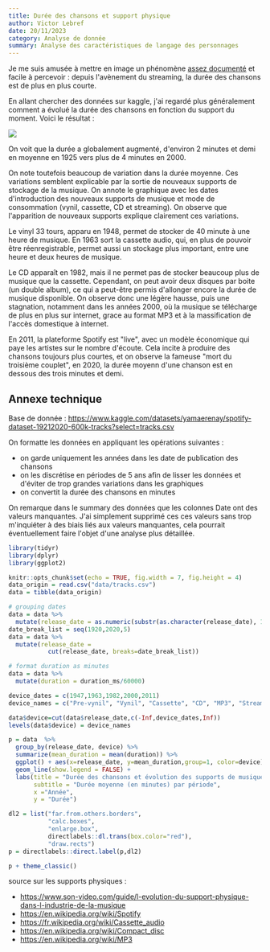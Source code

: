 ```yaml
---
title: Durée des chansons et support physique
author: Victor Lebref
date: 20/11/2023
category: Analyse de donnée
summary: Analyse des caractéristiques de langage des personnages
---
```


Je me suis amusée à mettre en image un phénomène [assez documenté](https://www.washingtonpost.com/entertainment/interactive/2024/shorter-songs-again/) et facile à percevoir : depuis l'avènement du streaming, la durée des chansons est de plus en plus courte. 

En allant chercher des données sur kaggle, j'ai regardé plus généralement comment a évolué la durée des chansons en fonction du support du moment. Voici le résultat :

![]({attach}media/g130.png)

On voit que la durée a globalement augmenté, d'environ 2 minutes et demi en moyenne en 1925 vers plus de 4 minutes en 2000.

On note toutefois beaucoup de variation dans la durée moyenne. Ces variations semblent explicable par la sortie de nouveaux supports de stockage de la musique. On annote le graphique avec les dates d'introduction des nouveaux supports de musique et mode de consommation (vynil, cassette, CD et streaming). On observe que l'apparition de nouveaux supports explique clairement ces variations. 

Le vinyl 33 tours, apparu en 1948, permet de stocker de 40 minute à une heure de musique. 
En 1963 sort la cassette audio, qui, en plus de pouvoir être réenregistrable, permet aussi un stockage plus important, entre une heure et deux heures de musique. 

Le CD apparaît en 1982, mais il ne permet pas de stocker beaucoup plus de musique que la cassette. Cependant, on peut avoir deux disques par boite (un double album), ce qui a peut-être permis d'allonger encore la durée de musique disponible. On observe donc une légère hausse, puis une stagnation, notamment dans les années 2000, où la musique se télécharge de plus en plus sur internet, grace au format MP3 et à la massification de l'accès domestique à internet. 

En 2011, la plateforme Spotify est "live", avec un modèle économique qui paye les artistes sur le nombre d'écoute. Cela incite à produire des chansons toujours plus courtes, et on observe la fameuse "mort du troisième couplet", en 2020, la durée moyenn d'une chanson est en dessous des trois minutes et demi.

## Annexe technique

Base de donnée :
<https://www.kaggle.com/datasets/yamaerenay/spotify-dataset-19212020-600k-tracks?select=tracks.csv>

On formatte les données en appliquant les opérations suivantes :

-   on garde uniquement les années dans les date de publication des     chansons
-   on les discrétise en périodes de 5 ans afin de lisser les données et     d'éviter de trop grandes variations dans les graphiques
-   on convertit la durée des chansons en minutes

On remarque dans le summary des données que les colonnes Date ont des valeurs manquantes. J'ai simplement supprimé ces ces valeurs sans trop m'inquiéter à des biais liés aux valeurs manquantes, cela pourrait éventuellement faire l'objet d'une analyse plus détaillée.

``` r
library(tidyr)
library(dplyr)
library(ggplot2)

knitr::opts_chunk$set(echo = TRUE, fig.width = 7, fig.height = 4)
data_origin = read.csv("data/tracks.csv")
data = tibble(data_origin)

# grouping dates
data = data %>% 
  mutate(release_date = as.numeric(substr(as.character(release_date), 1, 4)))
date_break_list = seq(1920,2020,5)
data = data %>%
  mutate(release_date =
           cut(release_date, breaks=date_break_list))

# format duration as minutes
data = data %>% 
  mutate(duration = duration_ms/60000)

device_dates = c(1947,1963,1982,2000,2011)
device_names = c("Pre-vynil", "Vynil", "Cassette", "CD", "MP3", "Streaming")

data$device=cut(data$release_date,c(-Inf,device_dates,Inf))
levels(data$device) = device_names

p = data  %>% 
  group_by(release_date, device) %>% 
  summarize(mean_duration = mean(duration)) %>% 
  ggplot() + aes(x=release_date, y=mean_duration,group=1, color=device) +
  geom_line(show.legend = FALSE) +
  labs(title = "Durée des chansons et évolution des supports de musique",
       subtitle = "Durée moyenne (en minutes) par période",
       x ="Année",
       y = "Durée") 

dl2 = list("far.from.others.borders",
           "calc.boxes", 
           "enlarge.box",
           directlabels::dl.trans(box.color="red"),
           "draw.rects")
p = directlabels::direct.label(p,dl2)

p + theme_classic()
```

source sur les supports physiques :

-   <https://www.son-video.com/guide/l-evolution-du-support-physique-dans-l-industrie-de-la-musique>
-   <https://en.wikipedia.org/wiki/Spotify>
-   <https://fr.wikipedia.org/wiki/Cassette_audio>
-   <https://en.wikipedia.org/wiki/Compact_disc>
-   <https://en.wikipedia.org/wiki/MP3>

